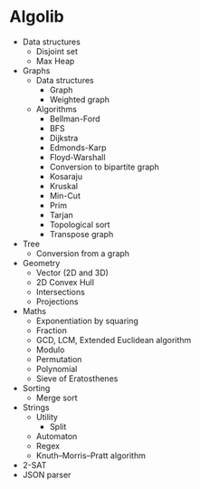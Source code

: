 # Algolib

- Data structures
    - Disjoint set
    - Max Heap
- Graphs
    - Data structures
        - Graph
        - Weighted graph
    - Algorithms
        - Bellman-Ford
        - BFS
        - Dijkstra
        - Edmonds-Karp
        - Floyd-Warshall
        - Conversion to bipartite graph
        - Kosaraju
        - Kruskal
        - Min-Cut
        - Prim
        - Tarjan
        - Topological sort
        - Transpose graph
- Tree
    - Conversion from a graph
- Geometry
    - Vector (2D and 3D)
    - 2D Convex Hull
    - Intersections
    - Projections
- Maths
    - Exponentiation by squaring
    - Fraction
    - GCD, LCM, Extended Euclidean algorithm
    - Modulo
    - Permutation
    - Polynomial
    - Sieve of Eratosthenes
- Sorting
    - Merge sort
- Strings
    - Utility
        - Split
    - Automaton
    - Regex
    - Knuth–Morris–Pratt algorithm
- 2-SAT
- JSON parser
